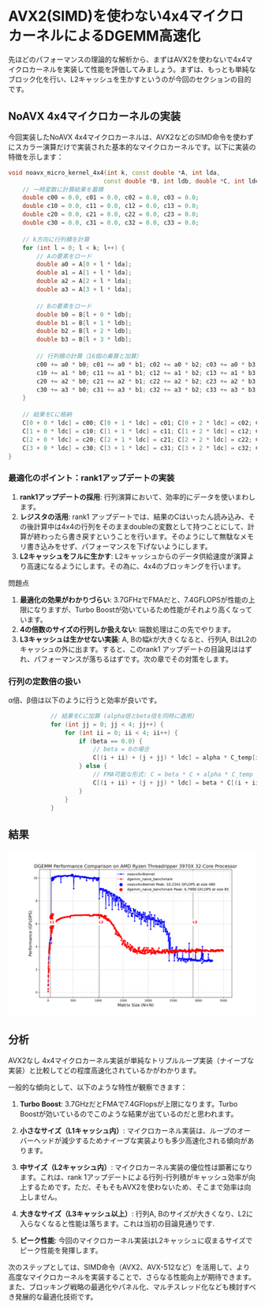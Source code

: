# AVX2(SIMD)を使わない4x4マイクロカーネルによるDGEMM高速化 

先ほどのパフォーマンスの理論的な解析から、まずはAVX2を使わないで4x4マイクロカーネルを実装して性能を評価してみましょう。まずは、もっとも単純なブロック化を行い、L2キャッシュを生かすというのが今回のセクションの目的です。

## NoAVX 4x4マイクロカーネルの実装

今回実装したNoAVX 4x4マイクロカーネルは、AVX2などのSIMD命令を使わずにスカラー演算だけで実装された基本的なマイクロカーネルです。以下に実装の特徴を示します：

```cpp
void noavx_micro_kernel_4x4(int k, const double *A, int lda,
                           const double *B, int ldb, double *C, int ldc) {
    // 一時変数に計算結果を蓄積
    double c00 = 0.0, c01 = 0.0, c02 = 0.0, c03 = 0.0;
    double c10 = 0.0, c11 = 0.0, c12 = 0.0, c13 = 0.0;
    double c20 = 0.0, c21 = 0.0, c22 = 0.0, c23 = 0.0;
    double c30 = 0.0, c31 = 0.0, c32 = 0.0, c33 = 0.0;
    
    // k方向に行列積を計算
    for (int l = 0; l < k; l++) {
        // Aの要素をロード
        double a0 = A[0 + l * lda];
        double a1 = A[1 + l * lda];
        double a2 = A[2 + l * lda];
        double a3 = A[3 + l * lda];
        
        // Bの要素をロード
        double b0 = B[l + 0 * ldb];
        double b1 = B[l + 1 * ldb];
        double b2 = B[l + 2 * ldb];
        double b3 = B[l + 3 * ldb];
        
        // 行列積の計算（16個の乗算と加算）
        c00 += a0 * b0; c01 += a0 * b1; c02 += a0 * b2; c03 += a0 * b3;
        c10 += a1 * b0; c11 += a1 * b1; c12 += a1 * b2; c13 += a1 * b3;
        c20 += a2 * b0; c21 += a2 * b1; c22 += a2 * b2; c23 += a2 * b3;
        c30 += a3 * b0; c31 += a3 * b1; c32 += a3 * b2; c33 += a3 * b3;
    }
    
    // 結果をCに格納
    C[0 + 0 * ldc] = c00; C[0 + 1 * ldc] = c01; C[0 + 2 * ldc] = c02; C[0 + 3 * ldc] = c03;
    C[1 + 0 * ldc] = c10; C[1 + 1 * ldc] = c11; C[1 + 2 * ldc] = c12; C[1 + 3 * ldc] = c13;
    C[2 + 0 * ldc] = c20; C[2 + 1 * ldc] = c21; C[2 + 2 * ldc] = c22; C[2 + 3 * ldc] = c23;
    C[3 + 0 * ldc] = c30; C[3 + 1 * ldc] = c31; C[3 + 2 * ldc] = c32; C[3 + 3 * ldc] = c33;
}
```

### 最適化のポイント：rank1アップデートの実装

1. **rank1アップデートの採用**: 行列演算において、効率的にデータを使いまわします。
2. **レジスタの活用**: rank1 アップデートでは、結果のCはいったん読み込み、その後計算中は4x4の行列をそのままdoubleの変数として持つことにして、計算が終わったら書き戻すということを行います。そのようにして無駄なメモリ書き込みをせず、パフォーマンスを下げないようにします。
3. **L2キャッシュをフルに生かす**: L2キャッシュからのデータ供給速度が演算より高速になるようにします。その為に、4x4のブロッキングを行います。

問題点

1. **最適化の効果がわかりづらい**: 3.7GFHzでFMAだと、7.4GFLOPSが性能の上限になりますが、Turbo Boostが効いているため性能がそれより高くなっています。
2. **4の倍数のサイズの行列しか扱えない**: 端数処理はこの先でやります。
3. **L3キャッシュは生かせない実装**: A, Bの幅$`k`$が大きくなると、行列A, BはL2のキャッシュの外に出ます。すると、このrank1 アップデートの目論見ははずれ、パフォーマンスが落ちるはずです。次の章でその対策をします。

### 行列の定数倍の扱い

α倍、β倍は以下のように行うと効率が良いです。
```cpp
            // 結果をCに加算 (alpha倍とbeta倍を同時に適用)
            for (int jj = 0; jj < 4; jj++) {
                for (int ii = 0; ii < 4; ii++) {
                    if (beta == 0.0) {
                        // beta = 0の場合
                        C[(i + ii) + (j + jj) * ldc] = alpha * C_temp[ii + jj * 4];
                    } else {
                        // FMA可能な形式: C = beta * C + alpha * C_temp
                        C[(i + ii) + (j + jj) * ldc] = beta * C[(i + ii) + (j + jj) * ldc] + alpha * C_temp[ii + jj * 4];
                    }
                }
            }
```


## 結果

![DGEMM ベンチマークプロット](13/dgemm_benchmark_comparison_plot.png)

## 分析

AVX2なし 4x4マイクロカーネル実装が単純なトリプルループ実装（ナイーブな実装）と比較してどの程度高速化されているかがわかります。

一般的な傾向として、以下のような特性が観察できます：

1. **Turbo Boost**: 3.7GHzだとFMAで7.4GFlopsが上限になります。Turbo Boostが効いているのでこのような結果が出ているのだと思われます。
2. **小さなサイズ（L1キャッシュ内）**: マイクロカーネル実装は、ループのオーバーヘッドが減少するためナイーブな実装よりも多少高速化される傾向があります。

3. **中サイズ（L2キャッシュ内）**: マイクロカーネル実装の優位性は顕著になります。これは、rank 1アップデートによる行列-行列積がキャッシュ効率が向上するためです。ただ、そもそもAVX2を使わないため、そこまで効率は向上しません。

4. **大きなサイズ（L3キャッシュ以上）**: 行列A, Bのサイズが大きくなり、L2に入らなくなると性能は落ちます。これは当初の目論見通りです.

5. **ピーク性能**: 今回のマイクロカーネル実装はL2キャッシュに収まるサイズでピーク性能を発揮します。
   


次のステップとしては、SIMD命令（AVX2、AVX-512など）を活用して、より高度なマイクロカーネルを実装することで、さらなる性能向上が期待できます。また、ブロッキング戦略の最適化やパネル化、マルチスレッド化なども検討すべき発展的な最適化技術です。
